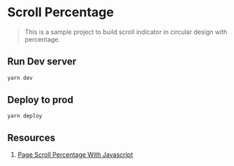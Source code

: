 # Scroll Percentage

> This is a sample project to build scroll indicator in circular design with percentage.

## Run Dev server

```bash
yarn dev
```

## Deploy to prod

```bsh
yarn deploy
```

## Resources

1. [Page Scroll Percentage With Javascript](https://codingartistweb.com/2021/08/page-scroll-percentage-with-javascript/)